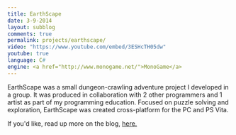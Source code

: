 ```yaml
---
title: EarthScape
date: 3-9-2014
layout: subblog
comments: true
permalink: projects/earthscape/
video: "https://www.youtube.com/embed/3ESHcTH05dw"
youtube: true
language: C#
engine: <a href="http://www.monogame.net/">MonoGame</a>
---
```

<p>EarthScape was a small dungeon-crawling adventure project I developed in a group. It was produced in collaboration with 2 other programmers and 1 artist as part of my programming education. Focused on puzzle solving and exploration, EarthScape was created cross-platform for the PC and PS Vita.</p>
<p>If you'd like, read up more on the blog, <a href="{{site.baseurl}}/blogs/earthscape">here.</a>
